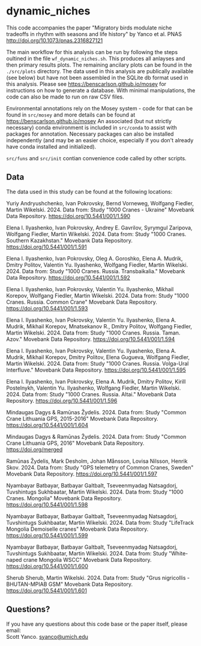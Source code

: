 # dynamic_niches

This code accompanies the paper "Migratory birds modulate niche tradeoffs in rhythm with seasons and life history" by Yanco et al. PNAS http://doi.org/10.1073/pnas.2316827121

The main workflow for this analysis can be run by following the steps oultined in the file `wf_dynamic_niches.sh`.  This produces all anlayses and then primary results plots.  The remaining ancilary plots can be found in the `./src/plots` directory.  The data used in this analysis are publically available (see below) but have not been assembled in the SQLite db format used in this analysis.  Please see https://benscarlson.github.io/mosey for instructions on how to generate a database.  With minimal manipulations, the code can also be made to run on raw CSV files.

Environmental annotations rely on the Mosey system - code for that can be found in `src/mosey` and more details can be found at https://benscarlson.github.io/mosey An associated (but nut strictly necessary) conda environment is included in `src/conda` to assist with packages for annotation.  Necessary packages can also be installed independently (and may be an easier choice, especially if you don't already have conda installed and initialized).

`src/funs` and `src/init` contian convenience code called by other scripts.

## Data

The data used in this study can be found at the following locations:

Yuriy Andryushchenko, Ivan Pokrovsky, Bernd Vorneweg, Wolfgang Fiedler, Martin Wikelski. 2024. Data from: Study "1000 Cranes - Ukraine" Movebank Data Repository. https://doi.org/10.5441/001/1.590

Elena I. Ilyashenko, Ivan Pokrovsky, Andrey E. Gavrilov, Syrymgul Zaripova, Wolfgang Fiedler, Martin Wikelski. 2024. Data from: Study "1000 Cranes. Southern  Kazakhstan." Movebank Data Repository. https://doi.org/10.5441/001/1.591

Elena I. Ilyashenko, Ivan Pokrovsky, Oleg A. Goroshko, Elena A. Mudrik, Dmitry Politov, Valentin Yu. Ilyashenko, Wolfgang Fiedler, Martin Wikelski. 2024. Data from: Study "1000 Cranes. Russia. Transbaikalia." Movebank Data Repository. https://doi.org/10.5441/001/1.592

Elena I. Ilyashenko, Ivan Pokrovsky, Valentin Yu. Ilyashenko, Mikhail Korepov, Wolfgang Fiedler, Martin Wikelski. 2024. Data from: Study "1000 Cranes. Russia. Common Crane" Movebank Data Repository. https://doi.org/10.5441/001/1.593

Elena I. Ilyashenko, Ivan Pokrovsky, Valentin Yu. Ilyashenko, Elena A. Mudrik, Mikhail Korepov, Mnatsekanov R., Dmitry Politov, Wolfgang Fiedler, Martin Wikelski. 2024. Data from: Study "1000 Cranes. Russia. Taman. Azov." Movebank Data Repository. https://doi.org/10.5441/001/1.594

Elena I. Ilyashenko, Ivan Pokrovsky, Valentin Yu. Ilyashenko, Elena A. Mudrik, Mikhail Korepov, Dmitry Politov, Elena Gugueva, Wolfgang Fiedler, Martin Wikelski. 2024. Data from: Study "1000 Cranes. Russia. Volga-Ural Interfluve." Movebank Data Repository. https://doi.org/10.5441/001/1.595

Elena I. Ilyashenko, Ivan Pokrovsky, Elena A. Mudrik, Dmitry Politov, Kirill Postelnykh, Valentin Yu. Ilyashenko, Wolfgang Fiedler, Martin Wikelski. 2024. Data from: Study "1000 Cranes. Russia. Altai." Movebank Data Repository. https://doi.org/10.5441/001/1.596

Mindaugas Dagys & Ramūnas Žydelis. 2024. Data from: Study "Common Crane Lithuania GPS, 2015-2016" Movebank Data Repository. https://doi.org/10.5441/001/1.604

Mindaugas Dagys & Ramūnas Žydelis. 2024. Data from: Study "Common Crane Lithuania GPS, 2016" Movebank Data Repository. https://doi.org/merged

Ramūnas Žydelis, Mark Desholm, Johan Månsson, Lovisa Nilsson, Henrik Skov. 2024. Data from: Study "GPS telemetry of Common Cranes, Sweden" Movebank Data Repository. https://doi.org/10.5441/001/1.597

Nyambayar Batbayar, Batbayar Galtbalt, Tseveenmyadag Natsagdorj, Tuvshintugs Sukhbaatar, Martin Wikelski. 2024. Data from: Study "1000 Cranes. Mongolia" Movebank Data Repository. https://doi.org/10.5441/001/1.598

Nyambayar Batbayar, Batbayar Galtbalt, Tseveenmyadag Natsagdorj, Tuvshintugs Sukhbaatar, Martin Wikelski. 2024. Data from: Study "LifeTrack Mongolia Demoiselle cranes" Movebank Data Repository. https://doi.org/10.5441/001/1.599

Nyambayar Batbayar, Batbayar Galtbalt, Tseveenmyadag Natsagdorj, Tuvshintugs Sukhbaatar, Martin Wikelski. 2024. Data from: Study "White-naped crane Mongolia WSCC" Movebank Data Repository. https://doi.org/10.5441/001/1.600

Sherub Sherub, Martin Wikelski. 2024. Data from: Study "Grus nigricollis - BHUTAN-MPIAB  GSM" Movebank Data Repository. https://doi.org/10.5441/001/1.601

## Questions?

If you have any questions about this code base or the paper itself, please email:  
Scott Yanco. 
syanco@umich.edu
